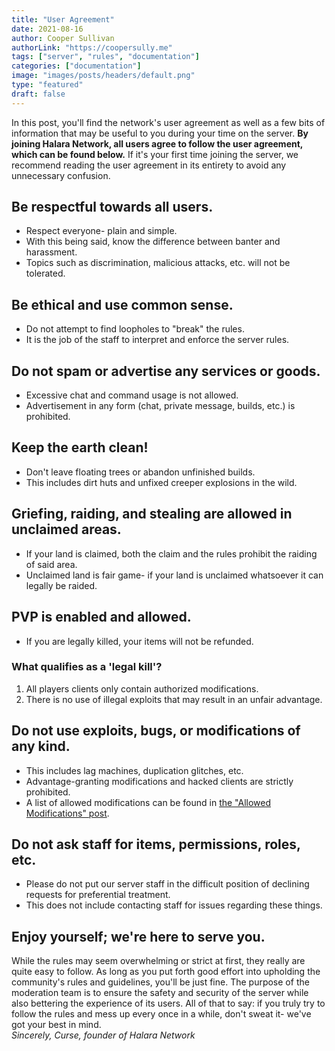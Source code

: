 ```yaml
---
title: "User Agreement"
date: 2021-08-16
author: Cooper Sullivan
authorLink: "https://coopersully.me"
tags: ["server", "rules", "documentation"]
categories: ["documentation"]
image: "images/posts/headers/default.png"
type: "featured"
draft: false
---
```


In this post, you'll find the network's user agreement as well as a few bits of information that may be useful to you during your time on the server.
**By joining Halara Network, all users agree to follow the user agreement, which can be found below.**
If it's your first time joining the server, we recommend reading the user agreement in its entirety to avoid any unnecessary confusion. 

## Be respectful towards all users.
- Respect everyone- plain and simple.
- With this being said, know the difference between banter and harassment.
- Topics such as discrimination, malicious attacks, etc. will not be tolerated.

## Be ethical and use common sense.
- Do not attempt to find loopholes to "break" the rules.
- It is the job of the staff to interpret and enforce the server rules.

## Do not spam or advertise any services or goods.
- Excessive chat and command usage is not allowed.
- Advertisement in any form (chat, private message, builds, etc.) is prohibited.

## Keep the earth clean! 
- Don't leave floating trees or abandon unfinished builds.
- This includes dirt huts and unfixed creeper explosions in the wild.

## Griefing, raiding, and stealing are allowed in unclaimed areas.
- If your land is claimed, both the claim and the rules prohibit the raiding of said area.
- Unclaimed land is fair game- if your land is unclaimed whatsoever it can legally be raided.

## PVP is enabled and allowed.
- If you are legally killed, your items will not be refunded.
### What qualifies as a 'legal kill'?
1. All players clients only contain authorized modifications.
2. There is no use of illegal exploits that may result in an unfair advantage.

## Do not use exploits, bugs, or modifications of any kind.
- This includes lag machines, duplication glitches, etc.
- Advantage-granting modifications and hacked clients are strictly prohibited.
- A list of allowed modifications can be found in [the "Allowed Modifications" post](/posts/allowed-modifications/).

## Do not ask staff for items, permissions, roles, etc.
- Please do not put our server staff in the difficult position of declining requests for preferential treatment.
- This does not include contacting staff for issues regarding these things.

## Enjoy yourself; we're here to serve you.
While the rules may seem overwhelming or strict at first, they really are quite easy to follow.
As long as you put forth good  effort into upholding the community's rules and guidelines, you'll be just fine.
The purpose of the moderation team is to ensure the safety  and security of the server while also bettering the experience of its users.
All of that to say: if you truly try to follow the rules and mess up every once in a while, don't sweat it- we've got your best in mind.  
*Sincerely, Curse, founder of Halara Network*